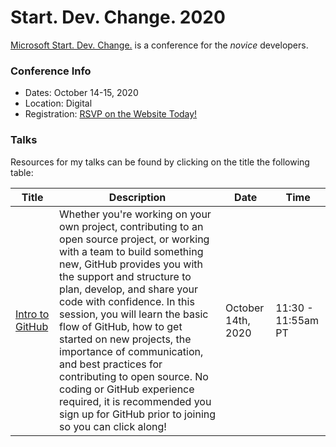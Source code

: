 # Start. Dev. Change. 2020

[Microsoft Start. Dev. Change.](https://startdevchange.com/) is a conference for the *novice* developers.  

### Conference Info
- Dates: October 14-15, 2020
- Location: Digital
- Registration: [RSVP on the Website Today!](https://startdevchange.com/)

### Talks

Resources for my talks can be found by clicking on the title the following table:

| Title | Description | Date | Time |
|-------|-------------|------|------|
| [Intro to GitHub](https://github.com/sguthals/talkswithdrg/tree/main/2020/start-dev-change/intro-to-github) | Whether you're working on your own project, contributing to an open source project, or working with a team to build something new, GitHub provides you with the support and structure to plan, develop, and share your code with confidence. In this session, you will learn the basic flow of GitHub, how to get started on new projects, the importance of communication, and best practices for contributing to open source. No coding or GitHub experience required, it is recommended you sign up for GitHub prior to joining so you can click along! | October 14th, 2020 | 11:30 - 11:55am PT |
